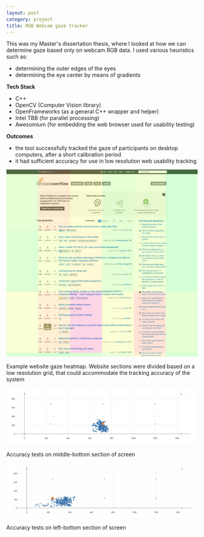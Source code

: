 ```yaml
---
layout: post
category: project
title: RGB Webcam gaze tracker
---
```


This was my Master's dissertation thesis, where I looked at how we can determine gaze based only on webcam RGB data. I used various heuristics such as:
- determining the outer edges of the eyes
- determining the eye center by means of gradients

**Tech Stack**
- C++
- OpenCV (Computer Vision library)
- OpenFrameworks (as a general C++ wrapper and helper)
- Intel TBB (for parallel processing)
- Awesomium (for embedding the web browser used for usability testing)

**Outcomes**
- the tool successfully tracked the gaze of participants on desktop computers, after a short calibration period
- it had sufficient accuracy for use in low resolution web usability tracking

![Accuracy Tests](/assets/img/gaze-heatmap.jpeg)
<div class="caption">Example website gaze heatmap. Website sections were divided based on a low resolution grid, that could accommodate the tracking accuracy of the system</div>

![Accuracy Tests](/assets/img/gaze-accuracy-1.png)
<div class="caption">Accuracy tests on middle-bottom section of screen</div>

![Accuracy Tests](/assets/img/gaze-accuracy-2.png)
<div class="caption">Accuracy tests on left-bottom section of screen</div>
